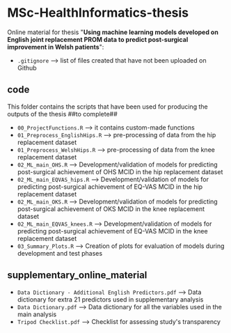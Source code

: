 # MSc-HealthInformatics-thesis
 
Online material for thesis "**Using machine learning models developed on English joint replacement PROM data to predict post-surgical improvement in Welsh patients**":

- `.gitignore` --> list of files created that have not been uploaded on Github

## code
This folder contains the scripts that have been used for producing the outputs of the thesis ##to complete##
- `00_ProjectFunctions.R` --> it contains custom-made functions
- `01_Preprocess_EnglishHips.R` --> pre-processing of data from the hip replacement dataset
- `01_Preprocess_WelshHips.R` -->  pre-processing of data from the knee replacement dataset
- `02_ML_main_OHS.R` --> Development/validation of models for predicting post-surgical achievement of OHS MCID in the hip replacement dataset
- `02_ML_main_EQVAS_hips.R` --> Development/validation of models for predicting post-surgical achievement of EQ-VAS MCID in the hip replacement dataset
- `02_ML_main_OKS.R` --> Development/validation of models for predicting post-surgical achievement of OKS MCID in the knee replacement dataset
- `02_ML_main_EQVAS_knees.R` --> Development/validation of models for predicting post-surgical achievement of EQ-VAS MCID in the knee replacement dataset
- `03_Summary_Plots.R` --> Creation of plots for evaluation of models during development and test phases

## supplementary_online_material
- `Data Dictionary - Additional English Predictors.pdf` --> Data dictionary for extra 21 predictors used in supplementary analysis
- `Data Dictionary.pdf` --> Data dictionary for all the variables used in the main analysis
- `Tripod Checklist.pdf` --> Checklist for assessing study's transparency
